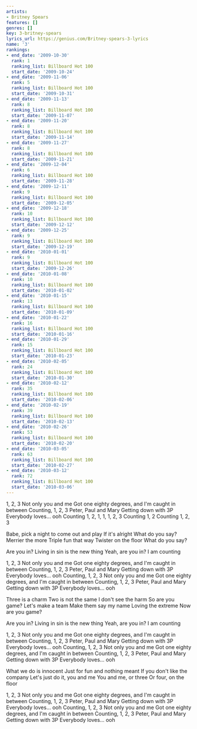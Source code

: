 ```yaml
---
artists:
- Britney Spears
features: []
genres: []
key: 3-britney-spears
lyrics_url: https://genius.com/Britney-spears-3-lyrics
name: '3'
rankings:
- end_date: '2009-10-30'
  rank: 1
  ranking_list: Billboard Hot 100
  start_date: '2009-10-24'
- end_date: '2009-11-06'
  rank: 5
  ranking_list: Billboard Hot 100
  start_date: '2009-10-31'
- end_date: '2009-11-13'
  rank: 8
  ranking_list: Billboard Hot 100
  start_date: '2009-11-07'
- end_date: '2009-11-20'
  rank: 8
  ranking_list: Billboard Hot 100
  start_date: '2009-11-14'
- end_date: '2009-11-27'
  rank: 8
  ranking_list: Billboard Hot 100
  start_date: '2009-11-21'
- end_date: '2009-12-04'
  rank: 6
  ranking_list: Billboard Hot 100
  start_date: '2009-11-28'
- end_date: '2009-12-11'
  rank: 9
  ranking_list: Billboard Hot 100
  start_date: '2009-12-05'
- end_date: '2009-12-18'
  rank: 10
  ranking_list: Billboard Hot 100
  start_date: '2009-12-12'
- end_date: '2009-12-25'
  rank: 9
  ranking_list: Billboard Hot 100
  start_date: '2009-12-19'
- end_date: '2010-01-01'
  rank: 9
  ranking_list: Billboard Hot 100
  start_date: '2009-12-26'
- end_date: '2010-01-08'
  rank: 10
  ranking_list: Billboard Hot 100
  start_date: '2010-01-02'
- end_date: '2010-01-15'
  rank: 13
  ranking_list: Billboard Hot 100
  start_date: '2010-01-09'
- end_date: '2010-01-22'
  rank: 16
  ranking_list: Billboard Hot 100
  start_date: '2010-01-16'
- end_date: '2010-01-29'
  rank: 15
  ranking_list: Billboard Hot 100
  start_date: '2010-01-23'
- end_date: '2010-02-05'
  rank: 24
  ranking_list: Billboard Hot 100
  start_date: '2010-01-30'
- end_date: '2010-02-12'
  rank: 35
  ranking_list: Billboard Hot 100
  start_date: '2010-02-06'
- end_date: '2010-02-19'
  rank: 39
  ranking_list: Billboard Hot 100
  start_date: '2010-02-13'
- end_date: '2010-02-26'
  rank: 53
  ranking_list: Billboard Hot 100
  start_date: '2010-02-20'
- end_date: '2010-03-05'
  rank: 63
  ranking_list: Billboard Hot 100
  start_date: '2010-02-27'
- end_date: '2010-03-12'
  rank: 72
  ranking_list: Billboard Hot 100
  start_date: '2010-03-06'
---
```

1, 2, 3
Not only you and me
Got one eighty degrees, and I'm caught in between
Counting, 1, 2, 3
Peter, Paul and Mary
Getting down with 3P
Everybody loves... ooh
Counting
1, 2, 1, 1, 1, 2, 3
Counting
1, 2
Counting
1, 2, 3


Babe, pick a night to come out and play
If it's alright
What do you say?
Merrier the more
Triple fun that way
Twister on the floor
What do you say?


Are you in?
Living in sin is the new thing
Yeah, are you in?
I am counting


1, 2, 3
Not only you and me
Got one eighty degrees, and I'm caught in between
Counting, 1, 2, 3
Peter, Paul and Mary
Getting down with 3P
Everybody loves... ooh
Counting, 1, 2, 3
Not only you and me
Got one eighty degrees, and I'm caught in between
Counting, 1, 2, 3
Peter, Paul and Mary
Getting down with 3P
Everybody loves... ooh


Three is a charm
Two is not the same
I don't see the harm
So are you game?
Let's make a team
Make them say my name
Loving the extreme
Now are you game?


Are you in?
Living in sin is the new thing
Yeah, are you in?
I am counting


1, 2, 3
Not only you and me
Got one eighty degrees, and I'm caught in between
Counting, 1, 2, 3
Peter, Paul and Mary
Getting down with 3P
Everybody loves... ooh
Counting, 1, 2, 3
Not only you and me
Got one eighty degrees, and I'm caught in between
Counting, 1, 2, 3
Peter, Paul and Mary
Getting down with 3P
Everybody loves... ooh


What we do is innocent
Just for fun and nothing meant
If you don't like the company
Let's just do it, you and me
You and me, or three
Or four, on the floor


1, 2, 3
Not only you and me
Got one eighty degrees, and I'm caught in between
Counting, 1, 2, 3
Peter, Paul and Mary
Getting down with 3P
Everybody loves... ooh
Counting, 1, 2, 3
Not only you and me
Got one eighty degrees, and I'm caught in between
Counting, 1, 2, 3
Peter, Paul and Mary
Getting down with 3P
Everybody loves... ooh
